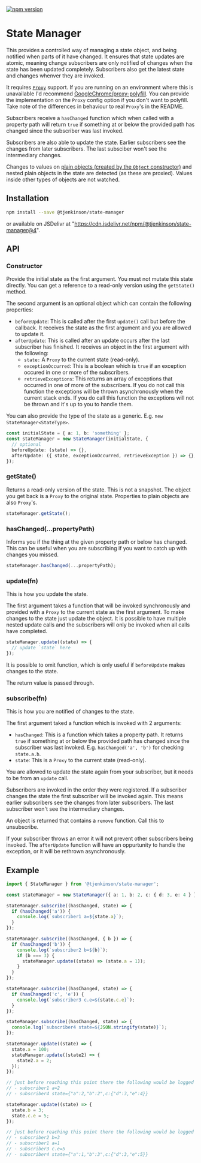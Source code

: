 [![npm version](https://badge.fury.io/js/%40tjenkinson%2Fstate-manager.svg)](https://badge.fury.io/js/%40tjenkinson%2Fstate-manager)

# State Manager

This provides a controlled way of managing a state object, and being notified when parts of it have changed. It ensures that state updates are atomic, meaning change subscribers are only notified of changes when the state has been updated completely. Subscribers also get the latest state and changes whenver they are invoked.

It requires [`Proxy`](https://developer.mozilla.org/en-US/docs/Web/JavaScript/Reference/Global_Objects/Proxy/Proxy) support. If you are running on an environment where this is unavailable I'd recommend [GoogleChrome/proxy-polyfill](https://github.com/GoogleChrome/proxy-polyfill). You can provide the implementation on the `Proxy` config option if you don't want to polyfill. Take note of the differences in behaviour to real `Proxy`'s in the README.

Subscribers receive a `hasChanged` function which when called with a property path will return `true` if something at or below the provided path has changed since the subscriber was last invoked.

Subscribers are also able to update the state. Earlier subscribers see the changes from later subscribers. The last subsciber won't see the intermediary changes.

Changes to values on [plain objects (created by the `Object` constructor)](https://github.com/jonschlinkert/is-plain-object) and nested plain objects in the state are detected (as these are proxied). Values inside other types of objects are not watched.

## Installation

```sh
npm install --save @tjenkinson/state-manager
```

or available on JSDelivr at "https://cdn.jsdelivr.net/npm/@tjenkinson/state-manager@4".

## API

### Constructor

Provide the initial state as the first argument. You must not mutate this state directly. You can get a reference to a read-only version using the `getState()` method.

The second argument is an optional object which can contain the following properties:

- `beforeUpdate`: This is called after the first `update()` call but before the callback. It receives the state as the first argument and you are allowed to update it.
- `afterUpdate`: This is called after an update occurs after the last subscriber has finished. It receives an object in the first argument with the following:
  - `state:` A `Proxy` to the current state (read-only).
  - `exceptionOccurred`: This is a boolean which is `true` if an exception occured in one or more of the subscribers.
  - `retrieveExceptions`: This returns an array of exceptions that occurred in one of more of the subscribers. If you do not call this function the exceptions will be thrown asynchronously when the current stack ends. If you do call this function the exceptions will not be thrown and it's up to you to handle them.

You can also provide the type of the state as a generic. E.g. `new StateManager<StateType>`.

```ts
const initialState = { a: 1, b: 'something' };
const stateManager = new StateManager(initialState, {
  // optional
  beforeUpdate: (state) => {},
  afterUpdate: ({ state, exceptionOccurred, retrieveException }) => {},
});
```

### getState()

Returns a read-only version of the state. This is not a snapshot. The object you get back is a `Proxy` to the original state. Properties to plain objects are also `Proxy`'s.

```ts
stateManager.getState();
```

### hasChanged(...propertyPath)

Informs you if the thing at the given property path or below has changed. This can be useful when you are subscribing if you want to catch up with changes you missed.

```ts
stateManager.hasChanged(...propertyPath);
```

### update(fn)

This is how you update the state.

The first argument takes a function that will be invoked synchronously and provided with a `Proxy` to the current state as the first argument. To make changes to the state just update the object. It is possible to have multiple nested update calls and the subscribers will only be invoked when all calls have completed.

```ts
stateManager.update((state) => {
  // update `state` here
});
```

It is possible to omit function, which is only useful if `beforeUpdate` makes changes to the state.

The return value is passed through.

### subscribe(fn)

This is how you are notified of changes to the state.

The first argument taked a function which is invoked with 2 arguments:

- `hasChanged`: This is a function which takes a property path. It returns `true` if something at or below the provided path has changed since the subscriber was last invoked. E.g. `hasChanged('a', 'b')` for checking `state.a.b`.
- `state`: This is a `Proxy` to the current state (read-only).

You are allowed to update the state again from your subscriber, but it needs to be from an `update` call.

Subscribers are invoked in the order they were registered. If a subscriber changes the state the first subscriber will be invoked again. This means earlier subscribers see the changes from later subscribers. The last subscriber won't see the intermediary changes.

An object is returned that contains a `remove` function. Call this to unsubscribe.

If your subscriber throws an error it will not prevent other subscribers being invoked. The `afterUpdate` function will have an oppurtunity to handle the exception, or it will be rethrown asynchronously.

## Example

```ts
import { StateManager } from '@tjenkinson/state-manager';

const stateManager = new StateManager({ a: 1, b: 2, c: { d: 3, e: 4 } });

stateManager.subscribe((hasChanged, state) => {
  if (hasChanged('a')) {
    console.log(`subscriber1 a=${state.a}`);
  }
});

stateManager.subscribe((hasChanged, { b }) => {
  if (hasChanged('b')) {
    console.log(`subscriber2 b=${b}`);
    if (b === 3) {
      stateManager.update((state) => (state.a = 1));
    }
  }
});

stateManager.subscribe((hasChanged, state) => {
  if (hasChanged('c', 'e')) {
    console.log(`subscriber3 c.e=${state.c.e}`);
  }
});

stateManager.subscribe((hasChanged, state) => {
  console.log(`subscriber4 state=${JSON.stringify(state)}`);
});

stateManager.update((state) => {
  state.a = 100;
  stateManager.update((state2) => {
    state2.a = 2;
  });
});

// just before reaching this point there the following would be logged
// - subscriber1 a=2
// - subscriber4 state={"a":2,"b":2",c:{"d":3,"e":4}}

stateManager.update((state) => {
  state.b = 3;
  state.c.e = 5;
});

// just before reaching this point there the following would be logged
// - subscriber2 b=3
// - subscriber1 a=1
// - subscriber3 c.e=5
// - subscriber4 state={"a":1,"b":3",c:{"d":3,"e":5}}
```

